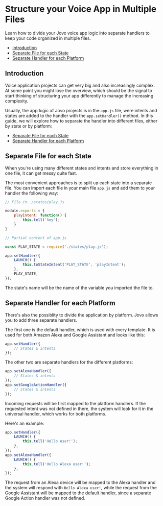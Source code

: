 # Structure your Voice App in Multiple Files

Learn how to divide your Jovo voice app logic into separate handlers to keep your code organized in multiple files.

* [Introduction](#introduction)
* [Separate File for each State](#separate-file-for-each-state)
* [Separate Handler for each Platform](#separate-handler-for-each-platform)

## Introduction

Voice application projects can get very big and also increasingly complex. At some point you might lose the overview, which should be the signal to start thinking of structuring your app differently to manage the increasing complexity.

Usually, the app logic of Jovo projects is in the `app.js` file, were intents and states are added to the handler with the `app.setHandler()` method. In this guide, we will explore how to separate the handler into different files, either by state or by platform:

* [Separate File for each State](#separate-file-for-each-state)
* [Separate Handler for each Platform](#separate-handler-for-each-platform)


## Separate File for each State

When you're using many different states and intents and store everything in one file, it can get messy quite fast.

The most convenient approaches is to split up each state into a separate file. You can import each file in your main file `app.js` and add them to your handler the following way:

```javascript
// File in ./states/play.js

module.exports = {
    playIntent: function() {
        this.tell('hey');
    }
}
```

```javascript
// Partial content of app.js

const PLAY_STATE = require('./states/play.js');

app.setHandler({
    LAUNCH() {
        this.toStateIntent('PLAY_STATE', 'playIntent');
    },
    PLAY_STATE,
});
```

The state's name will be the name of the variable you imported the file to.

## Separate Handler for each Platform

There's also the possiblity to divide the application by platform. Jovo allows you to add three separate handlers.

The first one is the default handler, which is used with every template. It is used for both Amazon Alexa and Google Assistant and looks like this:

```javascript
app.setHandler({
    // States & intents
});
```

The other two are separate handlers for the different platforms:

```javascript
app.setAlexaHandler({
    // States & intents
});
app.setGoogleActionHandler({
    // States & intents
});
```

Incoming requests will be first mapped to the platform handlers. If the requested intent was not defined in there, the system will look for it in the universal handler, which works for both platforms.

Here's an example:

```javascript
app.setHandler({
    LAUNCH() {
        this.tell('Hello user!');
    },
});
app.setAlexaHandler({
    LAUNCH() {
        this.tell('Hello Alexa user!');
    },
});
```

The request from an Alexa device will be mapped to the Alexa handler and the system will respond with `Hello Alexa user!`, while the request from the Google Assistant will be mapped to the default handler, since a separate Google Action handler was not defined.

<!--[metadata]: { "description": "Learn how to divide your Jovo voice app logic into separate handlers to keep your code organized in multiple files.", "author": "kaan-kilic", "tags": "Routing" }-->
